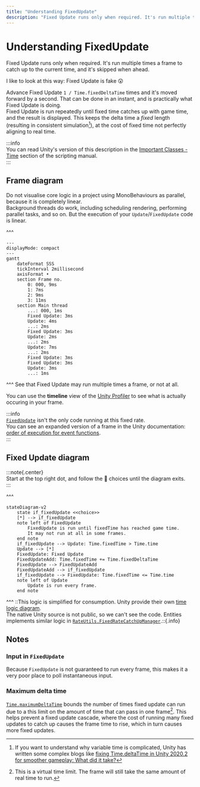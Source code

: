 ```yaml
---
title: "Understanding FixedUpdate"
description: "Fixed Update runs only when required. It's run multiple times a frame to catch up to the current time, and it's skipped when ahead."
---
```

# Understanding FixedUpdate

Fixed Update runs only when required. It's run multiple times a frame to catch up to the current time, and it's skipped when ahead.  

I like to look at this way: Fixed Update is fake 😲  

Advance Fixed Update `1 / Time.fixedDeltaTime` times and it's moved forward by a second. That can be done in an instant, and is practically what Fixed Update is doing.   
Fixed Update is run repeatedly until fixed time catches up with game time, and the result is displayed. This keeps the delta time a _fixed_ length (resulting in consistent simulation[^1]), at the cost of fixed time not perfectly aligning to real time.

:::info  
You can read Unity's version of this description in the [Important Classes - Time](https://docs.unity3d.com/Manual/TimeFrameManagement.html) section of the scripting manual.  
:::

## Frame diagram

Do not visualise core logic in a project using MonoBehaviours as parallel, because it is completely linear.  
Background threads do work, including scheduling rendering, performing parallel tasks, and so on. But the execution of your `Update`/`FixedUpdate` code is linear.

^^^  
```mermaid
---
displayMode: compact
---
gantt
    dateFormat SSS
    tickInterval 2millisecond
    axisFormat •
    section Frame no.
        0: 000, 9ms
        1: 7ms
        2: 9ms
        3: 11ms
    section Main thread
        ...: 000, 1ms
        Fixed Update: 3ms
        Update: 4ms
        ...: 2ms
        Fixed Update: 3ms
        Update: 2ms
        ...: 2ms
        Update: 7ms
        ...: 2ms
        Fixed Update: 3ms
        Fixed Update: 3ms
        Update: 3ms
        ...: 1ms
```  
^^^ See that Fixed Update may run multiple times a frame, or not at all.

You can use the **timeline** view of the [Unity Profiler](https://docs.unity3d.com/Manual/Profiler.html) to see what is actually occuring in your frame.

:::info  
[`FixedUpdate`](https://docs.unity3d.com/ScriptReference/MonoBehaviour.FixedUpdate.html) isn't the only code running at this fixed rate.  
You can see an expanded version of a frame in the Unity documentation: [order of execution for event functions](https://docs.unity3d.com/Manual/ExecutionOrder.html).  
:::


## Fixed Update diagram
:::note{.center}  
Start at the top right dot, and follow the 🔷 choices until the diagram exits.  
:::

^^^  
```mermaid
stateDiagram-v2
    state if_fixedUpdate <<choice>>
    [*] --> if_fixedUpdate
    note left of FixedUpdate
        FixedUpdate is run until fixedTime has reached game time.
        It may not run at all in some frames.
    end note
    if_fixedUpdate --> Update: Time.fixedTime > Time.time
    Update --> [*]
    FixedUpdate: Fixed Update
    FixedUpdateAdd: Time.fixedTime += Time.fixedDeltaTime
    FixedUpdate --> FixedUpdateAdd
    FixedUpdateAdd --> if_fixedUpdate
    if_fixedUpdate --> FixedUpdate: Time.fixedTime <= Time.time
    note left of Update
        Update is run every frame.
    end note

```  
^^^ ::This logic is simplified for consumption. Unity provide their own [time logic diagram](https://docs.unity3d.com/Manual/TimeFrameManagement.html#:~:text=higher%20CPU%20load.-,Unity%E2%80%99s%20Time%20Logic,-The%20following%20flowchart).<br>The native Unity source is not public, so we can't see the code. Entities implements similar logic in [`RateUtils.FixedRateCatchUpManager`](https://github.com/needle-mirror/com.unity.entities/blob/4687de6a32cbcd99443282806fa6393f1ab1ca35/Unity.Entities/RateUtils.cs#L140).::{.info}

## Notes
### Input in `FixedUpdate`
Because `FixedUpdate` is not guaranteed to run every frame, this makes it a very poor place to poll instantaneous input.

### Maximum delta time
[`Time.maximumDeltaTime`](https://docs.unity3d.com/ScriptReference/Time-maximumDeltaTime.html) bounds the number of times fixed update can run due to a this limit on the amount of time that can pass in one frame[^2]. 
This helps prevent a fixed update cascade, where the cost of running many fixed updates to catch up causes the frame time to rise, which in turn causes more fixed updates.

[^1]: If you want to understand why variable time is complicated, Unity has written some complex blogs like [fixing Time.deltaTime in Unity 2020.2 for smoother gameplay: What did it take?](https://blog.unity.com/engine-platform/fixing-time-deltatime-in-unity-2020-2-for-smoother-gameplay)  
[^2]: This is a virtual time limit. The frame will still take the same amount of real time to run.
